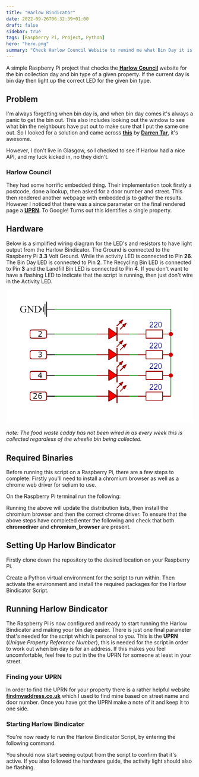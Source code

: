 ```yaml
---
title: "Harlow Bindicator"
date: 2022-09-26T06:32:39+01:00
draft: false
sidebar: true
tags: [Raspberry Pi, Project, Python]
hero: "hero.png"
summary: "Check Harlow Council Website to remind me what Bin Day it is."
---
```


A simple Raspberry Pi project that checks the [__Harlow Council__](https://www.harlow.gov.uk/) website for the bin collection day and bin type of a given property. If the current day is bin day then light up the correct LED for the given bin type.

## Problem

I'm always forgetting when bin day is, and when bin day comes it's always a panic to get the bin out. This also includes looking out the window to see what bin the neighbours have put out to make sure that I put the same one out. So I looked for a solution and came across [__this__](https://twitter.com/tarbard/status/1002464120447397888) by [__Darren Tar__](https://twitter.com/tarbard), it's awesome.

However, I don't live in Glasgow, so I checked to see if Harlow had a nice API, and my luck kicked in, no they didn't.

### Harlow Council

They had some horrific embedded thing. Their implementation took firstly a postcode, done a lookup, then asked for a door number and street. This then rendered another webpage with embedded js to gather the results. However I noticed that there was a since parameter on the final rendered page a [__UPRN__](https://www.geoplace.co.uk/addresses-streets/location-data/the-uprn). To Google! Turns out this identifies a single property.

## Hardware

Below is a simplified wiring diagram for the LED's and resistors to have light output from the Harlow Bindicator. The Ground is connected to the Raspberry Pi __3.3__ Volt Ground. While the activity LED is connected to Pin __26__. The Bin Day LED is connected to Pin __2__. The Recycling Bin LED is connected to Pin __3__ and the Landfill Bin LED is connected to Pin __4__. If you don't want to have a flashing LED to indicate that the script is running, then just don't wire in the Activity LED.

![Image alt text](pinout.png)

_note: The food waste caddy has not been wired in as every week this is collected regardless of the wheelie bin being collected._

## Required Binaries

Before running this script on a Raspberry Pi, there are a few steps to complete. Firstly you'll need to install a chromium browser as well as a chrome web driver for selium to use.

On the Raspberry Pi terminal run the following:

<script src="https://gist.github.com/joseph-mccarthy/5848fa31ae07b22277201ea3a0defe52.js?file=install-chromium.sh"></script>

Running the above will update the distribution lists, then install the chromium browser and then the correct chrome driver. To ensure that the above steps have completed enter the following and check that both __chromediver__ and __chromium_browser__ are present.

<script src="https://gist.github.com/joseph-mccarthy/5848fa31ae07b22277201ea3a0defe52.js?file=check-chromium.sh"></script>

## Setting Up Harlow Bindicator

Firstly clone down the repository to the desired location on your Raspberry Pi.

<script src="https://gist.github.com/joseph-mccarthy/5848fa31ae07b22277201ea3a0defe52.js?file=clone-bindicator.sh"></script>

Create a Python virtual environment for the script to run within. Then activate the environment and install the required packages for the Harlow Bindicator Script.

<script src="https://gist.github.com/joseph-mccarthy/5848fa31ae07b22277201ea3a0defe52.js?file=python-venv.sh"></script>


## Running Harlow Bindicator

The Raspberry Pi is now configured and ready to start running the Harlow Bindicator and making your bin day easier. There is just one final parameter that's needed for the script which is personal to you. This is the __UPRN__ (_Unique Property Reference Number_), this is needed for the script in order to work out when bin day is for an address. If this makes you feel uncomfortable, feel free to put in the the UPRN for someone at least in your street.

### Finding your UPRN

In order to find the UPRN for your property there is a rather helpful website [__findmyaddress.co.uk__](https://www.findmyaddress.co.uk/search) which I used to find mine based on street name and door number. Once you have got the UPRN make a note of it and keep it to one side.

### Starting Harlow Bindicator

You're now ready to run the Harlow Bindicator Script, by entering the following command.

<script src="https://gist.github.com/joseph-mccarthy/5848fa31ae07b22277201ea3a0defe52.js?file=run-bindicator.sh"></script>


You should now start seeing output from the script to confirm that it's active. If you also followed the hardware guide, the activity light should also be flashing.